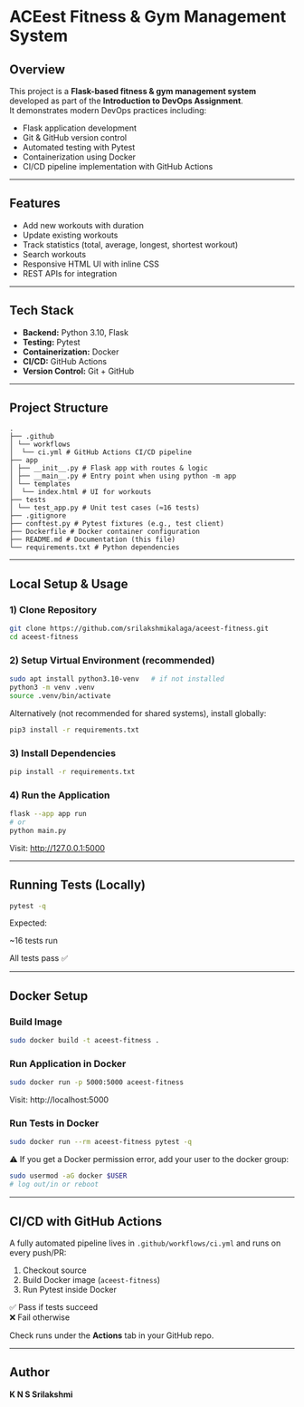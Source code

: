 # ACEest Fitness & Gym Management System

## Overview
This project is a **Flask-based fitness & gym management system** developed as part of the **Introduction to DevOps Assignment**.  
It demonstrates modern DevOps practices including:

- Flask application development  
- Git & GitHub version control  
- Automated testing with Pytest  
- Containerization using Docker  
- CI/CD pipeline implementation with GitHub Actions  

---

## Features
- Add new workouts with duration  
- Update existing workouts  
- Track statistics (total, average, longest, shortest workout)  
- Search workouts  
- Responsive HTML UI with inline CSS  
- REST APIs for integration  

---

## Tech Stack
- **Backend:** Python 3.10, Flask  
- **Testing:** Pytest  
- **Containerization:** Docker  
- **CI/CD:** GitHub Actions  
- **Version Control:** Git + GitHub  

---

## Project Structure
```
.
├── .github
│ └── workflows
│  └── ci.yml # GitHub Actions CI/CD pipeline
├── app
│ ├── __init__.py # Flask app with routes & logic
│ ├── __main__.py # Entry point when using python -m app
│ └── templates
│  └── index.html # UI for workouts
├── tests
│ └── test_app.py # Unit test cases (≈16 tests)
├── .gitignore
├── conftest.py # Pytest fixtures (e.g., test client)
├── Dockerfile # Docker container configuration
├── README.md # Documentation (this file)
└── requirements.txt # Python dependencies
```
---

## Local Setup & Usage

### 1) Clone Repository
```bash
git clone https://github.com/srilakshmikalaga/aceest-fitness.git
cd aceest-fitness
```

### 2) Setup Virtual Environment (recommended)
```bash
sudo apt install python3.10-venv   # if not installed
python3 -m venv .venv
source .venv/bin/activate
```

Alternatively (not recommended for shared systems), install globally:
```bash
pip3 install -r requirements.txt
```

### 3) Install Dependencies
```bash
pip install -r requirements.txt
```

### 4) Run the Application
```bash
flask --app app run
# or
python main.py
```
Visit: http://127.0.0.1:5000

---

## Running Tests (Locally)
```bash
pytest -q
```
Expected:

~16 tests run

All tests pass ✅

---

## Docker Setup

### Build Image
```bash
sudo docker build -t aceest-fitness .
```

### Run Application in Docker
```bash
sudo docker run -p 5000:5000 aceest-fitness
```
Visit: http://localhost:5000

### Run Tests in Docker
```bash
sudo docker run --rm aceest-fitness pytest -q
```
⚠️ If you get a Docker permission error, add your user to the docker group:
```bash
sudo usermod -aG docker $USER
# log out/in or reboot
```

---

## CI/CD with GitHub Actions
A fully automated pipeline lives in `.github/workflows/ci.yml` and runs on every push/PR:

1. Checkout source  
2. Build Docker image (`aceest-fitness`)  
3. Run Pytest inside Docker  

✅ Pass if tests succeed  
❌ Fail otherwise  

Check runs under the **Actions** tab in your GitHub repo.

---

## Author
**K N S  Srilakshmi**
